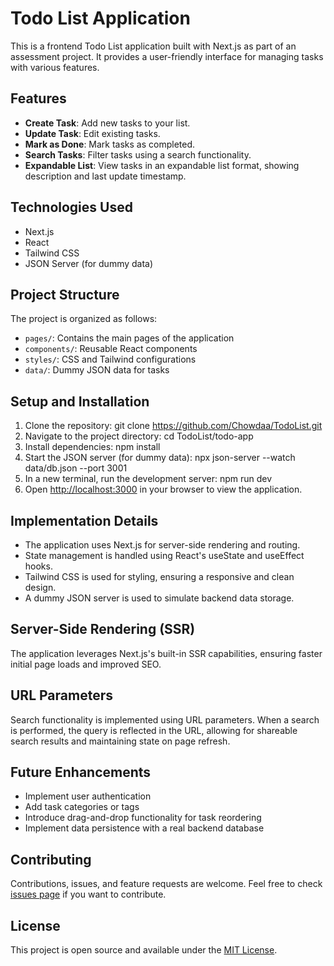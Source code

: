 # Todo List Application

This is a frontend Todo List application built with Next.js as part of an assessment project. It provides a user-friendly interface for managing tasks with various features.

## Features

- **Create Task**: Add new tasks to your list.
- **Update Task**: Edit existing tasks.
- **Mark as Done**: Mark tasks as completed.
- **Search Tasks**: Filter tasks using a search functionality.
- **Expandable List**: View tasks in an expandable list format, showing description and last update timestamp.

## Technologies Used

- Next.js
- React
- Tailwind CSS
- JSON Server (for dummy data)

## Project Structure

The project is organized as follows:

- `pages/`: Contains the main pages of the application
- `components/`: Reusable React components
- `styles/`: CSS and Tailwind configurations
- `data/`: Dummy JSON data for tasks

## Setup and Installation

1. Clone the repository:
  git clone https://github.com/Chowdaa/TodoList.git
2. Navigate to the project directory:
   cd TodoList/todo-app
3. Install dependencies:
   npm install
4. Start the JSON server (for dummy data):
   npx json-server --watch data/db.json --port 3001
5. In a new terminal, run the development server:
   npm run dev
6. Open [http://localhost:3000](http://localhost:3000) in your browser to view the application.

## Implementation Details

- The application uses Next.js for server-side rendering and routing.
- State management is handled using React's useState and useEffect hooks.
- Tailwind CSS is used for styling, ensuring a responsive and clean design.
- A dummy JSON server is used to simulate backend data storage.

## Server-Side Rendering (SSR)

The application leverages Next.js's built-in SSR capabilities, ensuring faster initial page loads and improved SEO.

## URL Parameters

Search functionality is implemented using URL parameters. When a search is performed, the query is reflected in the URL, allowing for shareable search results and maintaining state on page refresh.

## Future Enhancements

- Implement user authentication
- Add task categories or tags
- Introduce drag-and-drop functionality for task reordering
- Implement data persistence with a real backend database

## Contributing

Contributions, issues, and feature requests are welcome. Feel free to check [issues page](https://github.com/Chowdaa/TodoList/issues) if you want to contribute.

## License

This project is open source and available under the [MIT License](LICENSE).
